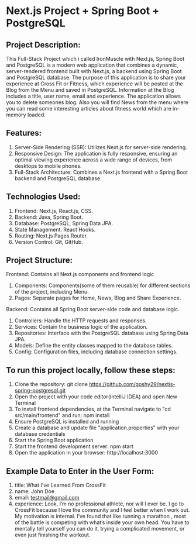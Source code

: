 # Next.js Project + Spring Boot + PostgreSQL
## Project Description:
This Full-Stack Project which i called IronMuscle with Next.js, Spring Boot and PostgreSQL is a modern web application that combines a dynamic, server-rendered frontend built with Next.js, a backend using Spring Boot and PostgreSQL database. Тhe purpose of this application is to share your experience at Cross Fit or Fitness, which experience will be posted at the Blog from the Menu and saved in PostgreSQL. Information at the Blog includes a title, user name, email and experience. The application allows you to delete someones blog. Also you will find News from the menu where you can read some interesting articles about fitness world which are in-memory loaded.

## Features:
1. Server-Side Rendering (SSR): Utilizes Next.js for server-side rendering.
2. Responsive Design: The application is fully responsive, ensuring an optimal viewing experience across a wide range of devices, from desktops to mobile phones.      
3. Full-Stack Architecture: Combines a Next.js frontend with a Spring Boot backend and PostgreSQL database.

## Technologies Used:
1. Frontend: Next.js, React.js, CSS.
2. Backend: Java, Spring Boot.
3. Database: PostgreSQL, Spring Data JPA.
4. State Management: React Hooks.
5. Routing: Next.js Pages Router.
6. Version Control: Git, GitHub.

## Project Structure:
Frontend: Contains all Next.js components and frontend logic
 1. Components: Components(some of them reusable) for different sections of the project, including Menu.
 2. Pages: Separate pages for Home, News, Blog and Share Experience.

Backend: Contains all Spring Boot server-side code and database logic.
 1. Controllers: Handle the HTTP requests and responses.
 2. Services: Contain the business logic of the application.
 3. Repositories: Interface with the PostgreSQL database using Spring Data JPA.
 4. Models: Define the entity classes mapped to the database tables.
 5. Config: Configuration files, including database connection settings.

## To run this project locally, follow these steps:
1. Clone the repository: git clone https://github.com/goshy29/nextjs-spring-postgresql.git 
2. Open the project with your code editor(IntelliJ IDEA) and open New Terminal
3. To install frontend dependencies, at the Terminal navigate to "cd src/main/frontend" and run: npm install
4. Ensure PostgreSQL is installed and running
5. Create a database and update file "application.properties" with your database credentials
6. Start the Spring Boot application 
7. Start the frontend development server: npm start
8. Open the application in your browser: http://localhost:3000

## Example Data to Enter in the User Form: 
1. title: What I’ve Learned From CrossFit
2. name: John Doe
3. email: testmail@gmail.com
4. experience: Look, I’m no professional athlete, nor will I ever be. I go to CrossFit because I love the community and I feel better when I work out. My motivation is internal. I’ve found that like running a marathon , most of the battle is competing with what’s inside your own head. You have to mentally tell yourself you can do it, trying a complicated movement, or even just finishing the workout.
